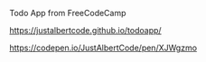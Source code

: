 Todo App from FreeCodeCamp

https://justalbertcode.github.io/todoapp/

https://codepen.io/JustAlbertCode/pen/XJWgzmo
